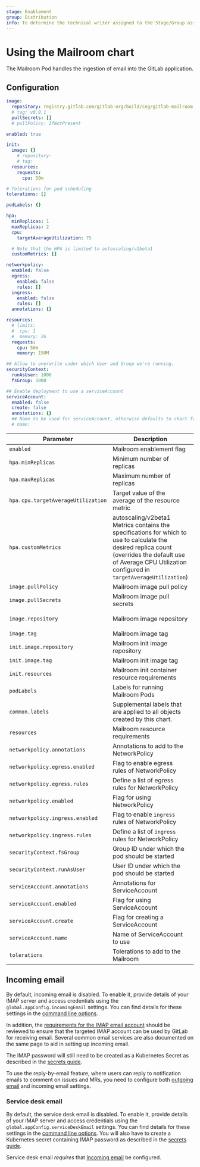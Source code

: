 ```yaml
---
stage: Enablement
group: Distribution
info: To determine the technical writer assigned to the Stage/Group associated with this page, see https://about.gitlab.com/handbook/engineering/ux/technical-writing/#designated-technical-writers
---
```


# Using the Mailroom chart

The Mailroom Pod handles the ingestion of email into the GitLab application.

## Configuration

```yaml
image:
  repository: registry.gitlab.com/gitlab-org/build/cng/gitlab-mailroom
  # tag: v0.9.1
  pullSecrets: []
  # pullPolicy: IfNotPresent

enabled: true

init:
  image: {}
    # repository:
    # tag:
  resources:
    requests:
      cpu: 50m

# Tolerations for pod scheduling
tolerations: []

podLabels: {}

hpa:
  minReplicas: 1
  maxReplicas: 2
  cpu:
    targetAverageUtilization: 75

  # Note that the HPA is limited to autoscaling/v2beta1
  customMetrics: []

networkpolicy:
  enabled: false
  egress:
    enabled: false
    rules: []
  ingress:
    enabled: false
    rules: []
  annotations: {}

resources:
  # limits:
  #  cpu: 1
  #  memory: 2G
  requests:
    cpu: 50m
    memory: 150M

## Allow to overwrite under which User and Group we're running.
securityContext:
  runAsUser: 1000
  fsGroup: 1000

## Enable deployment to use a serviceAccount
serviceAccount:
  enabled: false
  create: false
  annotations: {}
  ## Name to be used for serviceAccount, otherwise defaults to chart fullname
  # name:
```

| Parameter                            | Description                                      | Default                     |
|--------------------------------------|--------------------------------------------------|-----------------------------|
| `enabled`                            | Mailroom enablement flag                         | `true`                        |
| `hpa.minReplicas`                    | Minimum number of replicas                       | `1`                         |
| `hpa.maxReplicas`                    | Maximum number of replicas                       | `2`                         |
| `hpa.cpu.targetAverageUtilization`   | Target value of the average of the resource metric | `75`                      |
| `hpa.customMetrics`                  | autoscaling/v2beta1 Metrics contains the specifications for which to use to calculate the desired replica count (overrides the default use of Average CPU Utilization configured in `targetAverageUtilization`) | `[]`  |
| `image.pullPolicy`                   | Mailroom image pull policy                       | `IfNotPresent`              |
| `image.pullSecrets`                  | Mailroom image pull secrets                      |                             |
| `image.repository`                   | Mailroom image repository                        | `registry.gitlab.com/gitlab-org/build/cng/gitlab-mailroom` |
| `image.tag`                          | Mailroom image tag                               | `master`                    |
| `init.image.repository`              | Mailroom init image repository                   |                             |
| `init.image.tag`                     | Mailroom init image tag                          |                             |
| `init.resources`                     | Mailroom init container resource requirements    | `{ requests: { cpu: 50m }}` |
| `podLabels`                          | Labels for running Mailroom Pods                 | `{}`                          |
| `common.labels`                      | Supplemental labels that are applied to all objects created by this chart. | `{}` |
| `resources`                          | Mailroom resource requirements                   | `{ requests: { cpu: 50m, memory: 150M }}` |
| `networkpolicy.annotations`          | Annotations to add to the NetworkPolicy          | `{}`                          |
| `networkpolicy.egress.enabled`       | Flag to enable egress rules of NetworkPolicy     | `false`                     |
| `networkpolicy.egress.rules`         | Define a list of egress rules for NetworkPolicy  | `[]`                          |
| `networkpolicy.enabled`              | Flag for using NetworkPolicy                     | `false`                     |
| `networkpolicy.ingress.enabled`      | Flag to enable `ingress` rules of NetworkPolicy  | `false`                     |
| `networkpolicy.ingress.rules`        | Define a list of `ingress` rules for NetworkPolicy | `[]`                          |
| `securityContext.fsGroup`            | Group ID under which the pod should be started   | `1000`                      |
| `securityContext.runAsUser`          | User ID under which the pod should be started    | `1000`                      |
| `serviceAccount.annotations`         | Annotations for ServiceAccount                   | `{}`                          |
| `serviceAccount.enabled`             | Flag for using ServiceAccount                    | `false`                       |
| `serviceAccount.create`              | Flag for creating a ServiceAccount               | `false`                       |
| `serviceAccount.name`                | Name of ServiceAccount to use                    |                             |
| `tolerations`                        | Tolerations to add to the Mailroom               |                             |

## Incoming email

By default, incoming email is disabled. To enable it, provide details of your
IMAP server and access credentials using the `global.appConfig.incomingEmail`
settings. You can find details for these settings in the [command line options](../../../installation/command-line-options.md#incoming-email-configuration).

In addition, the [requirements for the IMAP email account](https://docs.gitlab.com/ee/administration/incoming_email.html)
should be reviewed to ensure that the targeted IMAP account can be used
by GitLab for receiving email. Several common email services are also
documented on the same page to aid in setting up incoming email.

The IMAP password will still need to be created as a Kubernetes Secret as
described in the [secrets guide](../../../installation/secrets.md#imap-password-for-incoming-emails).

To use the reply-by-email feature, where users can reply to notification emails to
comment on issues and MRs, you need to configure both [outgoing email](../../../installation/command-line-options.md#outgoing-email-configuration)
and incoming email settings.

### Service desk email

By default, the service desk email is disabled. To enable it, provide details of your
IMAP server and access credentials using the `global.appConfig.serviceDeskEmail`
settings. You can find details for these settings in the [command line options](../../../installation/command-line-options.md#service-desk-email-configuration).
You will also have to create a Kubernetes secret containing IMAP password as
described in the [secrets guide](../../../installation/secrets.md#imap-password-for-service-desk-emails).

Service desk email _requires_ that [Incoming email](#incoming-email) be configured.
